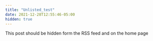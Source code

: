 ```yaml
---
title: "Unlisted_test"
date: 2021-12-28T12:55:46-05:00
hidden: true
---
```


This post should be hidden form the RSS feed and on the home page
